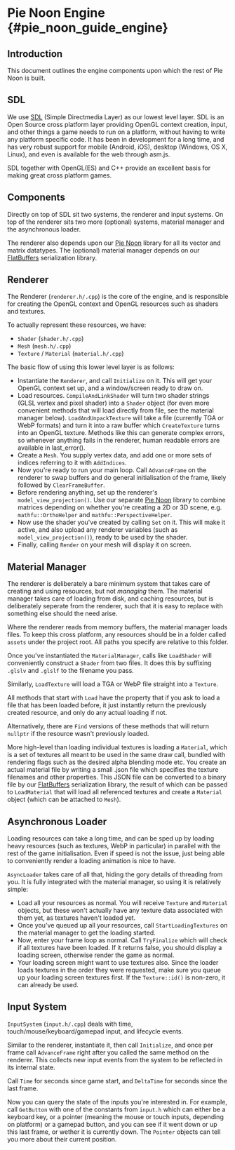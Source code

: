 Pie Noon Engine {#pie_noon_guide_engine}
===============

## Introduction

This document outlines the engine components upon which the rest
of Pie Noon is built.

## SDL

We use [SDL][] (Simple Directmedia Layer) as our lowest level layer. SDL is an
Open Source cross platform layer providing OpenGL context creation, input, and
other things a game needs to run on a platform, without having to write any
platform specific code. It has been in development for a long time, and has
very robust support for mobile (Android, iOS), desktop (Windows, OS X, Linux),
and even is available for the web through asm.js.

SDL together with OpenGL(ES) and C++ provide an excellent basis for making great
cross platform games.

## Components

Directly on top of SDL sit two systems, the renderer and input systems.
On top of the renderer sits two more (optional) systems, material manager and
the asynchronous loader.

The renderer also depends upon our [Pie Noon] library for all its vector and
matrix datatypes. The (optional) material manager depends on our [FlatBuffers]
serialization library.

## Renderer

The Renderer (`renderer.h/.cpp`) is the core of the engine, and is responsible
for creating the OpenGL context and OpenGL resources such as
shaders and textures.

To actually represent these resources, we have:
* `Shader` (`shader.h/.cpp`)
* `Mesh` (`mesh.h/.cpp`)
* `Texture` / `Material` (`material.h/.cpp`)

The basic flow of using this lower level layer is as follows:

* Instantiate the `Renderer`, and call `Initialize` on it. This will get your
  OpenGL context set up, and a window/screen ready to draw on.
* Load resources. `CompileAndLinkShader` will turn two shader strings (GLSL
  vertex and pixel shader) into a `Shader` object
  (for even more convenient methods that will load directly from file, see the
  material manager below).
  `LoadAndUnpackTexture` will take a file (currently TGA or WebP formats)
  and turn it into a raw buffer which `CreateTexture` turns into an OpenGL
  texture.
  Methods like this can generate complex errors, so whenever anything fails in
  the renderer, human readable errors are available in last_error().
* Create a `Mesh`. You supply vertex data, and add one or more sets of indices
  referring to it with `AddIndices`.
* Now you're ready to run your main loop. Call `AdvanceFrame` on the renderer
  to swap buffers and do general initialisation of the frame, likely followed
  by `ClearFrameBuffer`.
* Before rendering anything, set up the renderer's `model_view_projection()`.
  Use our separate [Pie Noon] library to combine matrices depending on whether
  you're creating a 2D or 3D scene, e.g. `mathfu::OrthoHelper` and
  `mathfu::PerspectiveHelper`.
* Now use the shader you've created by calling `Set` on it. This will make it
  active, and also upload any renderer variables (such as
  `model_view_projection()`), ready to be used by the shader.
* Finally, calling `Render` on your mesh will display it on screen.

## Material Manager

The renderer is deliberately a bare minimum system that takes care of creating
and using resources, but not *managing* them. The material manager takes care
of loading from disk, and caching resources, but is deliberately seperate from
the renderer, such that it is easy to replace with something else should the
need arise.

Where the renderer reads from memory buffers, the material manager loads files.
To keep this cross platform, any resources should be in a folder called `assets`
under the project root. All paths you specify are relative to this folder.

Once you've instantiated the `MaterialManager`, calls like `LoadShader`
will conveniently construct a `Shader` from two files. It does this by
suffixing `.glslv` and `.glslf` to the filename you pass.

Similarly, `LoadTexture` will load a TGA or WebP file straight into a `Texture`.

All methods that start with `Load` have the property that if you ask to load a
file that has been loaded before, it just instantly return the previously
created resource, and only do any actual loading if not.

Alternatively, there are `Find` versions of these methods that will return
`nullptr` if the resource wasn't previously loaded.

More high-level than loading individual textures is loading a `Material`,
which is a set of textures all meant to be used in the same draw call,
bundled with rendering flags such as the desired alpha blending mode etc.
You create an actual material file by writing a small .json file which specifies
the texture filenames and other properties. This JSON file can be converted
to a binary file by our [FlatBuffers] serialization library, the result
of which can be passed to `LoadMaterial` that will load all referenced
textures and create a `Material` object (which can be attached to `Mesh`).

## Asynchronous Loader

Loading resources can take a long time, and can be sped up by loading
heavy resources (such as textures, WebP in particular) in parallel with the
rest of the game initialisation. Even if speed is not the issue, just being
able to conveniently render a loading animation is nice to have.

`AsyncLoader` takes care of all that, hiding the gory details of threading
from you. It is fully integrated with the material manager, so using it is
relatively simple:

* Load all your resources as normal. You will receive `Texture` and
  `Material` objects, but these won't actually have any texture data
  associated with them yet, as textures haven't loaded yet.
* Once you've queued up all your resources, call `StartLoadingTextures`
  on the material manager to get the loading started.
* Now, enter your frame loop as normal. Call `TryFinalize` which will check
  if all textures have been loaded. If it returns false, you should display
  a loading screen, otherwise render the game as normal.
* Your loading screen might want to use textures also. Since the loader
  loads textures in the order they were requested, make sure you queue up
  your loading screen textures first. If the `Texture::id()` is non-zero,
  it can already be used.

## Input System

`InputSystem` (`input.h/.cpp`) deals with time, touch/mouse/keyboard/gamepad
input, and lifecycle events.

Similar to the renderer, instantiate it, then call `Initialize`, and once
per frame call `AdvanceFrame` right after you called the same method on
the renderer. This collects new input events from the system to be reflected
in its internal state.

Call `Time` for seconds since game start, and `DeltaTime` for seconds since
the last frame.

Now you can query the state of the inputs you're interested in. For example,
call `GetButton` with one of the constants from `input.h` which can either be
a keyboard key, or a pointer (meaning the mouse or touch inputs, depending
on platform) or a gamepad button, and you can see if it went down or up
this last frame, or wether it is currently down. The `Pointer` objects can
tell you more about their current position.



  [SDL]: https://www.libsdl.org/
  [Pie Noon]: http://google.github.io/mathfu
  [FlatBuffers]: http://google.github.io/flatbuffers/

